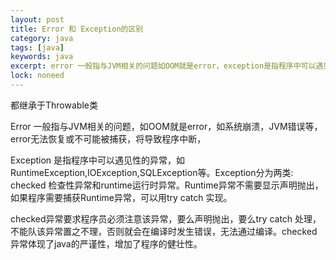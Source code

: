 ```yaml
---
layout: post
title: Error 和 Exception的区别
category: java
tags: [java]
keywords: java
excerpt: error 一般指与JVM相关的问题如OOM就是error，exception是指程序中可以遇见性的异常
lock: noneed
---
```


都继承于Throwable类

Error 一般指与JVM相关的问题，如OOM就是error，如系统崩溃，JVM错误等，error无法恢复或不可能被捕获，将导致程序中断，

Exception 是指程序中可以遇见性的异常，如RuntimeException,IOException,SQLException等。Exception分为两类: checked 检查性异常和runtime运行时异常。Runtime异常不需要显示声明抛出，如果程序需要捕获Runtime异常，可以用try catch 实现。

checked异常要求程序员必须注意该异常，要么声明抛出，要么try catch 处理，不能队该异常置之不理，否则就会在编译时发生错误，无法通过编译。checked异常体现了java的严谨性，增加了程序的健壮性。